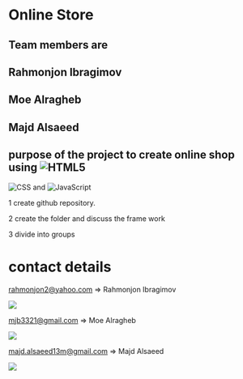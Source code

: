 # Online Store #

## Team members are ##
## Rahmonjon Ibragimov ##
## Moe Alragheb ##
## Majd Alsaeed ##

## purpose of the project to create online shop using   ![HTML5](https://img.shields.io/badge/-HTML5-333333?style=flat&logo=HTML5)
![CSS](https://img.shields.io/badge/-CSS-333333?style=flat&logo=CSS3&logoColor=1572B6)  and  ![JavaScript](https://img.shields.io/badge/-JavaScript-333333?style=flat&logo=javascript)


1 create github repository.

2 create the folder and discuss the frame work

3 divide into groups


# contact details #

rahmonjon2@yahoo.com  => Rahmonjon Ibragimov 
<p align="left"> 
<a href="https://www.linkedin.com/in/rahmonjon-john-ibragimov-b03635203/">
  <img src="https://img.shields.io/badge/-LinkedIn-blue?style=flat&logo=Linkedin&logoColor=white" />
</a>  

mjb3321@gmail.com  => Moe Alragheb 

<p align="left"> 
<a href="https://www.linkedin.com/in/moe-alragheb-35686620a/">
  <img src="https://img.shields.io/badge/-LinkedIn-blue?style=flat&logo=Linkedin&logoColor=white" />
</a>  

majd.alsaeed13m@gmail.com => Majd Alsaeed 

<p align="left"> 
<a href="https://www.linkedin.com/in/majd-alsaeed-89b544218/">
  <img src="https://img.shields.io/badge/-LinkedIn-blue?style=flat&logo=Linkedin&logoColor=white" />
</a>  
